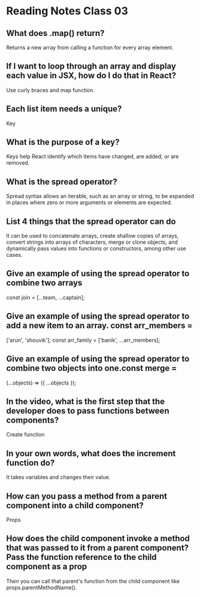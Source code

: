 # Reading Notes Class 03

## What does .map() return?

Returns a new array from calling a function for every array element.

## If I want to loop through an array and display each value in JSX, how do I do that in React?

Use curly braces and map function.

## Each list item needs a unique?

Key

## What is the purpose of a key?

Keys help React identify which items have changed, are added, or are removed.

## What is the spread operator?

Spread syntax allows an iterable, such as an array or string, to be expanded in places where zero or more arguments or elements are expected.

## List 4 things that the spread operator can do

It can be used to concatenate arrays, create shallow copies of arrays, convert strings into arrays of characters, merge or clone objects, and dynamically pass values into functions or constructors, among other use cases.

## Give an example of using the spread operator to combine two arrays

const join = [...team, ...captain];

## Give an example of using the spread operator to add a new item to an array. const arr_members =

['arun', 'shouvik']; const arr_family = ['banik', ...arr_members];

## Give an example of using the spread operator to combine two objects into one.const merge =

(...objects) => ({ ...objects });

## In the video, what is the first step that the developer does to pass functions between components?

Create function

## In your own words, what does the increment function do?

It takes variables and changes their value.

## How can you pass a method from a parent component into a child component?

Props

## How does the child component invoke a method that was passed to it from a parent component? Pass the function reference to the child component as a prop

Then you can call that parent's function from the child component like props.parentMethodName().
